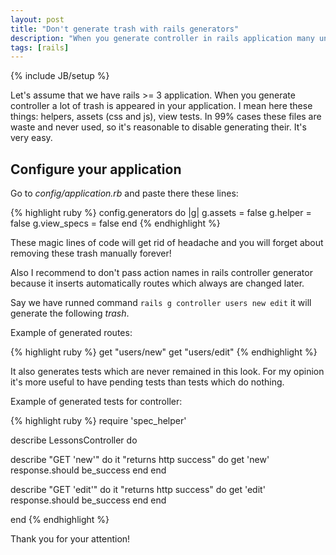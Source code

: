 ```yaml
---
layout: post
title: "Don't generate trash with rails generators"
description: "When you generate controller in rails application many unexpected files are generated with it. I like to disable this behavior right after generating application. This post describes how to configure rails application to avoid trash generating"
tags: [rails]
---
```

{% include JB/setup %}

Let's assume that we have rails >= 3 application. When you generate controller a lot of trash is appeared in your application. I mean here these things: helpers, assets (css and js), view tests. In 99% cases these files are waste and never used, so it's reasonable to disable generating their. It's very easy.

## Configure your application

Go to *config/application.rb* and paste there these lines:

{% highlight ruby %}
config.generators do |g|
  g.assets = false
  g.helper = false
  g.view_specs = false
end
{% endhighlight %}

These magic lines of code will get rid of headache and you will forget about removing these trash manually forever!

Also I recommend to don't pass action names in rails controller generator because it inserts automatically routes which always are changed later.

Say we have runned command `rails g controller users new edit` it will generate the following *trash*.

Example of generated routes:

{% highlight ruby %}
get "users/new"
get "users/edit"
{% endhighlight %}

It also generates tests which are never remained in this look. For my opinion it's more useful to have pending tests than tests which do nothing.

Example of generated tests for controller:

{% highlight ruby %}
require 'spec_helper'

describe LessonsController do

  describe "GET 'new'" do
    it "returns http success" do
      get 'new'
      response.should be_success
    end
  end

  describe "GET 'edit'" do
    it "returns http success" do
      get 'edit'
      response.should be_success
    end
  end

end
{% endhighlight %}

Thank you for your attention!
